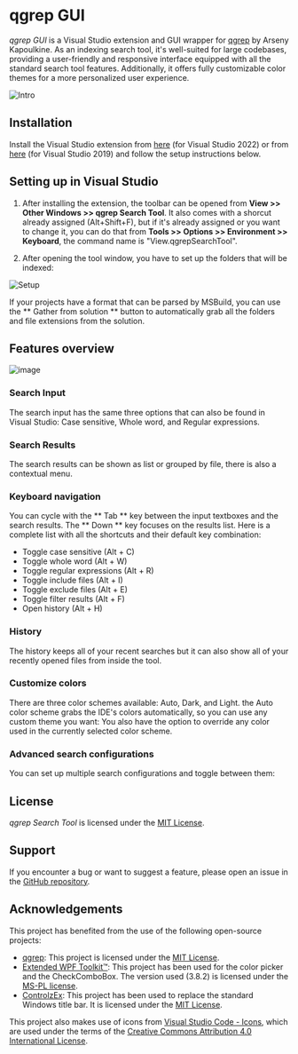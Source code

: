 # qgrep GUI

*qgrep GUI* is a Visual Studio extension and GUI wrapper for [qgrep](https://github.com/zeux/qgrep) by Arseny Kapoulkine. As an indexing search tool, it's well-suited for large codebases, providing a user-friendly and responsive interface equipped with all the standard search tool features. Additionally, it offers fully customizable color themes for a more personalized user experience.

![Intro](https://github.com/aranhil/qgrepGUI/assets/755601/1fd9db78-6186-49c3-ba15-bc6ba38ec6f7)

## Installation

Install the Visual Studio extension from [here](https://marketplace.visualstudio.com/items?itemName=Stefan-IulianChivu.qgrepSearchTool-x64) (for Visual Studio 2022) or from [here](https://marketplace.visualstudio.com/items?itemName=Stefan-IulianChivu.qgrepSearchTool-x86) (for Visual Studio 2019) and follow the setup instructions below.

## Setting up in Visual Studio

1. After installing the extension, the toolbar can be opened from **View >> Other Windows >> qgrep Search Tool**. It also comes with a shorcut already assigned (Alt+Shift+F), but if it's already assigned or you want to change it, you can do that from **Tools >> Options >> Environment >> Keyboard**, the command name is "View.qgrepSearchTool".

2. After opening the tool window, you have to set up the folders that will be indexed:

![Setup](https://github.com/aranhil/qgrepGUI/assets/755601/7b3a9acc-1ec9-4617-ad16-eafe1bf971fe)

   If your projects have a format that can be parsed by MSBuild, you can use the ** Gather from solution ** button to automatically grab all the folders and file extensions from the solution. 

## Features overview

![image](https://user-images.githubusercontent.com/755601/236962874-6614cf8c-dcf8-4029-8dce-fc8f323409f3.png)

### Search Input
   The search input has the same three options that can also be found in Visual Studio: Case sensitive, Whole word, and Regular expressions.
   <gif of toggling them>
   
### Search Results
   The search results can be shown as list or grouped by file, there is also a contextual menu.
   <gif with toggle between grouping type and contextual menu>
   
### Keyboard navigation
   You can cycle with the ** Tab ** key between the input textboxes and the search results. The ** Down ** key focuses on the results list. Here is a complete list with all the shortcuts and their default key combination:
- Toggle case sensitive (Alt + C)
- Toggle whole word (Alt + W)
- Toggle regular expressions (Alt + R)
- Toggle include files (Alt + I)
- Toggle exclude files (Alt + E)
- Toggle filter results (Alt + F)
- Open history (Alt + H)
      
### History
   The history keeps all of your recent searches but it can also show all of your recently opened files from inside the tool. 
      <gif with example>
      
### Customize colors
   There are three color schemes available: Auto, Dark, and Light. the Auto color scheme grabs the IDE's colors automatically, so you can use any custom theme you want:
         <gif with theme changing>
   You also have the option to override any color used in the currently selected color scheme.
            <gif with that>

### Advanced search configurations
   You can set up multiple search configurations and toggle between them:
   <gif with example>

## License

*qgrep Search Tool* is licensed under the [MIT License](LICENSE).

## Support

If you encounter a bug or want to suggest a feature, please open an issue in the [GitHub repository](https://github.com/aranhil/qgrepSearchTool/issues).

## Acknowledgements

This project has benefited from the use of the following open-source projects:

- [qgrep](https://github.com/zeux/qgrep): This project is licensed under the [MIT License](./LICENSE-qgrep.md).
- [Extended WPF Toolkit™](https://github.com/xceedsoftware/wpftoolkit): This project has been used for the color picker and the CheckComboBox. The version used (3.8.2) is licensed under the [MS-PL license](./LICENSE-Extended-WPF-Toolkit.md).
- [ControlzEx](https://github.com/ControlzEx/ControlzEx): This project has been used to replace the standard Windows title bar. It is licensed under the [MIT License](./LICENSE-ControlzEx.md).

This project also makes use of icons from [Visual Studio Code - Icons](https://github.com/microsoft/vscode-icons), which are used under the terms of the [Creative Commons Attribution 4.0 International License](./LICENSE-vscode-icons.md).

